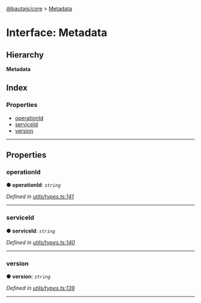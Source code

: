[@bautajs/core](../README.md) > [Metadata](../interfaces/metadata.md)

# Interface: Metadata

## Hierarchy

**Metadata**

## Index

### Properties

* [operationId](metadata.md#operationid)
* [serviceId](metadata.md#serviceid)
* [version](metadata.md#version)

---

## Properties

<a id="operationid"></a>

###  operationId

**● operationId**: *`string`*

*Defined in [utils/types.ts:141](https://github.axa.com/Digital/bauta-nodejs/blob/9b864df/packages/bautajs/src/utils/types.ts#L141)*

___
<a id="serviceid"></a>

###  serviceId

**● serviceId**: *`string`*

*Defined in [utils/types.ts:140](https://github.axa.com/Digital/bauta-nodejs/blob/9b864df/packages/bautajs/src/utils/types.ts#L140)*

___
<a id="version"></a>

###  version

**● version**: *`string`*

*Defined in [utils/types.ts:139](https://github.axa.com/Digital/bauta-nodejs/blob/9b864df/packages/bautajs/src/utils/types.ts#L139)*

___

